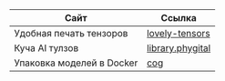 | Сайт | Ссылка |
| ------ | ------ |
|Удобная печать тензоров|[lovely-tensors](https://github.com/xl0/lovely-tensors)
|Куча AI тулзов|[library.phygital](https://library.phygital.plus/?ref=producthunt)
|Упаковка моделей в Docker|[cog](https://github.com/replicate/cog)
